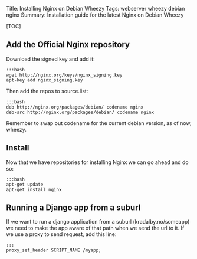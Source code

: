 Title: Installing Nginx on Debian Wheezy 
Tags: webserver wheezy debian nginx
Summary: Installation guide for the latest Nginx on Debian Wheezy

[TOC]

## Add the Official Nginx repository

Download the signed key and add it:

    :::bash
    wget http://nginx.org/keys/nginx_signing.key
    apt-key add nginx_signing.key

Then add the repos to source.list:

    :::bash
    deb http://nginx.org/packages/debian/ codename nginx
    deb-src http://nginx.org/packages/debian/ codename nginx

Remember to swap out codename for the current debian version, as of now, wheezy.

## Install
Now that we have repositories for installing Nginx we can go ahead and do so:

    :::bash
    apt-get update
    apt-get install nginx


## Running a Django app from a suburl
If we want to run a django application from a suburl (kradalby.no/someapp) we need to make the app aware of that path when we send the url to it.
If we use a proxy to send request, add this line:
    
    :::
    proxy_set_header SCRIPT_NAME /myapp;
